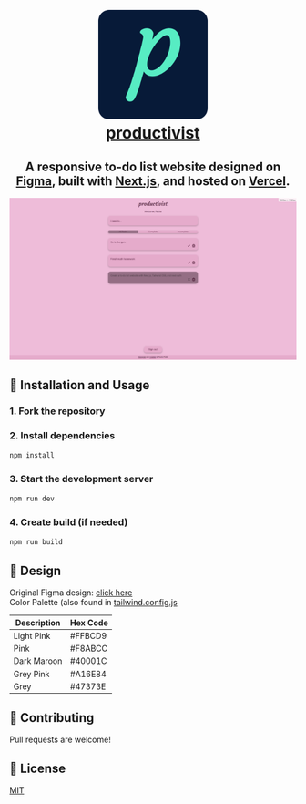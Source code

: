 <h1 align="center">
  <br>
    <a href="https://productivist.vercel.app/"><img src="https://github.com/RudraPatel2003/productivist/blob/main/src/assets/icons/GitHub-logo192.png"></a>
  <br>
  <a href="https://productivist.vercel.app/">productivist</a>
  <br>
</h1>

<h2 align="center">A responsive to-do list website designed on <a href="https://www.figma.com/" target="_blank" rel="noreferrer">Figma</a>, built with <a href="https://nextjs.org/" target="_blank" rel="noreferrer">Next.js</a>, and hosted on <a href="https://vercel.com/" target="_blank" rel="noreferrer">Vercel</a>.</h2>

<p align="center">
  <img src="https://raw.githubusercontent.com/RudraPatel2003/productivist/main/src/assets/images/WebsiteImage.PNG" alt="Website image">
 </p>

## 🔨 Installation and Usage

### 1. Fork the repository

### 2. Install dependencies

```sh
npm install
```

### 3. Start the development server

```sh
npm run dev
```

### 4. Create build (if needed)

```sh
npm run build
```

## 🎨 Design

Original Figma design: [click here](https://www.figma.com/file/CpwFJ8KpbCVHNBCBylETCt/productivist?node-id=0%3A1)  
Color Palette (also found in [tailwind.config.js](https://github.com/RudraPatel2003/productivist/blob/main/tailwind.config.js)

| Description | Hex Code |
| ----------- | -------- |
| Light Pink  | #FFBCD9  |
| Pink        | #F8ABCC  |
| Dark Maroon | #40001C  |
| Grey Pink   | #A16E84  |
| Grey        | #47373E  |

## 🤝 Contributing

Pull requests are welcome!

## 📖 License

[MIT](https://choosealicense.com/licenses/mit/)
